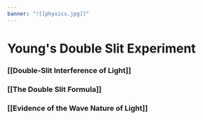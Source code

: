 ```yaml
---
banner: "![[physics.jpg]]"
---
```

# Young's Double Slit Experiment

### [[Double-Slit Interference of Light]]

### [[The Double Slit Formula]]

### [[Evidence of the Wave Nature of Light]]
